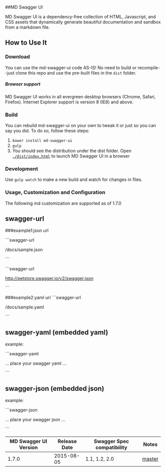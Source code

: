 ##MD Swagger UI

MD Swagger UI is a dependency-free collection of HTML, Javascript, and CSS assets that dynamically
generate beautiful documentation and sandbox from a markdown file.


## How to Use It

### Download
You can use the md-swagger-ui code AS-IS!  No need to build or recompile--just clone this repo and use the pre-built files in the `dist` folder.

##### Browser support
MD Swagger UI works in all evergreen desktop browsers (Chrome, Safari, Firefox). Internet Explorer support is version 8 (IE8) and above.

### Build
You can rebuild md-swagger-ui on your own to tweak it or just so you can say you did.  To do so, follow these steps:

1. `bower install md-swagger-ui`
2. `gulp`
3. You should see the distribution under the dist folder. Open [`./dist/index.html`](https://github.com/IRVUI/md-swagger/blob/master/dist/index.html) to launch MD Swagger UI in a browser

### Development
Use `gulp watch` to make a new build and watch for changes in files.

### Usage, Customization and Configuration

The following md customization are supported as of 1.7.0

## swagger-url

###example1:json url

 \```swagger-url

 /docs/sample.json
     
 \```
 
 \```swagger-url

http://petstore.swagger.io/v2/swagger.json
     
 \```
 

###example2:yaml url
 \```swagger-url

 /docs/sample.yaml
     
 \```
 
 
  
## swagger-yaml (embedded yaml)

example:

\```swagger-yaml


  ... place your swagger yaml ...
  

\```


## swagger-json (embedded json)

example:

\```swagger-json


  ... place your swagger json ...
  

\```


MD Swagger UI Version | Release Date | Swagger Spec compatibility | Notes
------------------ | ------------ | -------------------------- | ----- 
1.7.0              | 2015-08-05   | 1.1, 1.2, 2.0              | [master](https://github.com/IRVUI/md-swagger)
